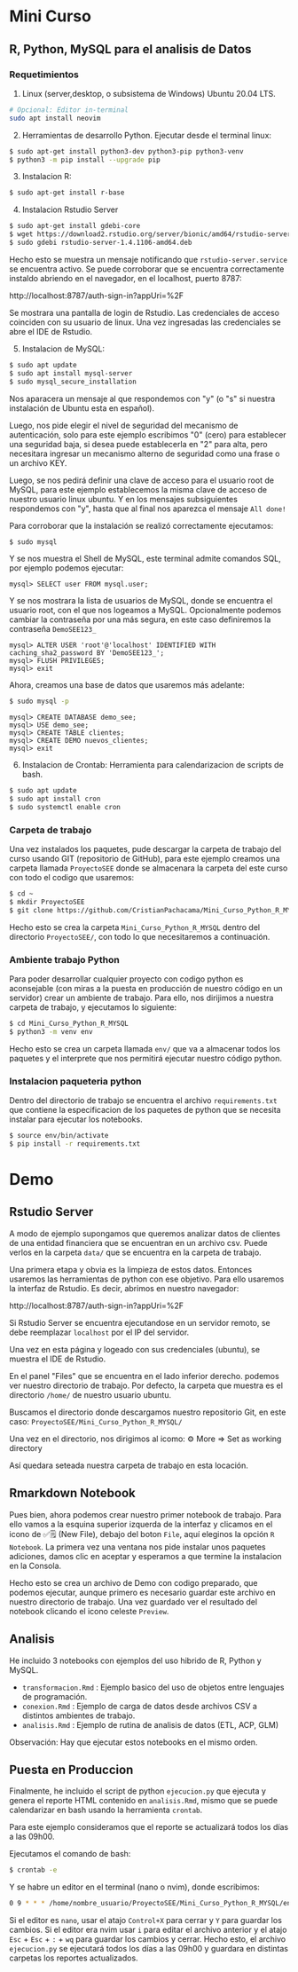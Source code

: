 # Mini Curso
## R, Python, MySQL para el analisis de Datos

### Requetimientos

1. Linux (server,desktop, o subsistema de Windows) Ubuntu 20.04 LTS.

```bash
# Opcional: Editor in-terminal
sudo apt install neovim
```

2. Herramientas de desarrollo Python. Ejecutar desde el terminal linux:

```bash
$ sudo apt-get install python3-dev python3-pip python3-venv
$ python3 -m pip install --upgrade pip
```

3. Instalacion R:

```bash
$ sudo apt-get install r-base
```

4. Instalacion Rstudio Server

```bash
$ sudo apt-get install gdebi-core
$ wget https://download2.rstudio.org/server/bionic/amd64/rstudio-server-1.4.1106-amd64.deb
$ sudo gdebi rstudio-server-1.4.1106-amd64.deb
```

Hecho esto se muestra un mensaje notificando que `rstudio-server.service` se encuentra activo. Se puede corroborar que se encuentra correctamente instaldo abriendo en el navegador, en el localhost, puerto 8787:

http://localhost:8787/auth-sign-in?appUri=%2F

Se mostrara una pantalla de login de Rstudio. Las credenciales de acceso coinciden con su usuario de linux. Una vez ingresadas las credenciales se abre el IDE de Rstudio.

5. Instalacion de MySQL:

```bash
$ sudo apt update
$ sudo apt install mysql-server
$ sudo mysql_secure_installation
```

Nos aparacera un mensaje al que respondemos con "y" (o "s" si nuestra instalación de Ubuntu esta en español).

Luego, nos pide elegir el nivel de seguridad del mecanismo de autenticación, solo para este ejemplo escribimos "0" (cero) para establecer una seguridad baja, si desea puede establecerla en "2" para alta, pero necesitara ingresar un mecanismo alterno de seguridad como una frase o un archivo KEY. 

Luego, se nos pedirá definir una clave de acceso para el usuario root de MySQL, para este ejemplo establecemos la misma clave de acceso de nuestro usuario linux ubuntu. Y en los mensajes subsiguientes respondemos con "y", hasta que al final nos aparezca el mensaje `All done!`

Para corroborar que la instalación se realizó correctamente ejecutamos:

```bash
$ sudo mysql
```

Y se nos muestra el Shell de MySQL, este terminal admite comandos SQL, por ejemplo podemos ejecutar:

```mysql
mysql> SELECT user FROM mysql.user;
```

Y se nos mostrara la lista de usuarios de MySQL, donde se encuentra el usuario root, con el que nos logeamos a MySQL. 
Opcionalmente podemos cambiar la contraseña por una más segura, en este caso definiremos la contraseña `DemoSEE123_`

```mysql
mysql> ALTER USER 'root'@'localhost' IDENTIFIED WITH caching_sha2_password BY 'DemoSEE123_';
mysql> FLUSH PRIVILEGES;
mysql> exit
```


Ahora, creamos una base de datos que usaremos más adelante:

```bash
$ sudo mysql -p
```

```mysql
mysql> CREATE DATABASE demo_see;
mysql> USE demo_see;
mysql> CREATE TABLE clientes;
mysql> CREATE DEMO nuevos_clientes;
mysql> exit
```



6. Instalacion de Crontab: Herramienta para calendarizacion de scripts de bash.

```bash
$ sudo apt update
$ sudo apt install cron
$ sudo systemctl enable cron
```


### Carpeta de trabajo

Una vez instalados los paquetes, pude descargar la carpeta de trabajo del curso usando GIT (repositorio de GitHub), para este ejemplo creamos una carpeta llamada `ProyectoSEE` donde se almacenara la carpeta del este curso con todo el codigo que usaremos:


```bash
$ cd ~
$ mkdir ProyectoSEE
$ git clone https://github.com/CristianPachacama/Mini_Curso_Python_R_MYSQL

```

Hecho esto se crea la carpeta `Mini_Curso_Python_R_MYSQL` dentro del directorio `ProyectoSEE/`, con todo lo que necesitaremos a continuación.


### Ambiente trabajo Python

Para poder desarrollar cualquier proyecto con codigo python es aconsejable (con miras a la puesta en producción de nuestro código en un servidor) crear un ambiente de trabajo. Para ello, nos dirijimos a nuestra carpeta de trabajo, y ejecutamos lo siguiente:

```bash
$ cd Mini_Curso_Python_R_MYSQL
$ python3 -m venv env
```

Hecho esto se crea un carpeta llamada `env/` que va a almacenar todos los paquetes y el interprete que nos permitirá ejecutar nuestro código python.


### Instalacion paqueteria python

Dentro del directorio de trabajo se encuentra el archivo `requirements.txt` que contiene la especificacion de los paquetes de python que se necesita instalar para ejecutar los notebooks.

```bash
$ source env/bin/activate
$ pip install -r requirements.txt
```



# Demo
## Rstudio Server

A modo de ejemplo supongamos que queremos analizar datos de clientes de una entidad financiera que se encuentran en un archivo csv. Puede verlos en la carpeta `data/` que se encuentra en la carpeta de trabajo. 


Una primera etapa y obvia es la limpieza de estos datos. Entonces usaremos las herramientas de python con ese objetivo. Para ello usaremos la interfaz de Rstudio. Es decir, abrimos en nuestro navegador:

http://localhost:8787/auth-sign-in?appUri=%2F


Si Rstudio Server se encuentra ejecutandose en un servidor remoto, se debe reemplazar `localhost` por el IP del servidor.

Una vez en esta página y logeado con sus credenciales (ubuntu), se muestra el IDE de Rstudio.

En el panel "Files" que se encuentra en el lado inferior derecho. podemos ver nuestro directorio de trabajo. Por defecto, la carpeta que muestra es el directorio `/home/` de nuestro usuario ubuntu.

Buscamos el directorio donde descargamos nuestro repositorio Git, en este caso: `ProyectoSEE/Mini_Curso_Python_R_MYSQL/`

Una vez en el directorio, nos dirigimos al icomo:
 ⚙️ More => Set as working directory

 Así quedara seteada nuestra carpeta de trabajo en esta locación.


## Rmarkdown Notebook

Pues bien, ahora podemos crear nuestro primer notebook de trabajo. Para ello vamos a la esquina superior izquerda de la interfaz y clicamos en el icono de ✅🗒️ (New File), debajo del boton `File`, aquí eleginos la opción `R Notebook`. La primera vez una ventana nos pide instalar unos paquetes adiciones, damos clic en aceptar y esperamos a que termine la instalacion en la Consola.

Hecho esto se crea un archivo de Demo con codigo preparado, que podemos ejecutar, aunque primero es necesario guardar este archivo en nuestro directorio de trabajo. Una vez guardado ver el resultado del notebook clicando el icono celeste `Preview`.


## Analisis

He incluido 3 notebooks con ejemplos del uso hibrido de R, Python y MySQL.

- `transformacion.Rmd` : Ejemplo basico del uso de objetos entre lenguajes de programación.
- `conexion.Rmd` : Ejemplo de carga de datos desde archivos CSV a distintos ambientes de trabajo.
- `analisis.Rmd` : Ejemplo de rutina de analisis de datos (ETL, ACP, GLM)

Observación: Hay que ejecutar estos notebooks en el mismo orden.

## Puesta en Produccion

Finalmente, he incluido el script de python `ejecucion.py` que ejecuta y genera el reporte HTML contenido en `analisis.Rmd`, mismo que se puede calendarizar en bash usando la herramienta `crontab`.

Para este ejemplo consideramos que el reporte se actualizará todos los días a las 09h00.

Ejecutamos el comando de bash:

```bash
$ crontab -e
```

Y se habre un editor en el terminal (nano o nvim), donde escribimos:

```bash
0 9 * * * /home/nombre_usuario/ProyectoSEE/Mini_Curso_Python_R_MYSQL/env/bin/python /home/nombre_usuario/ProyectoSEE/Mini_Curso_Python_R_MYSQL/ejecucion.py
```

Si el editor es `nano`, usar el atajo `Control+X` para cerrar y `Y` para guardar los cambios. Si el editor era nvim usar `i` para editar el archivo anterior y el atajo `Esc` + `Esc` + `:` + `wq` para guardar los cambios y cerrar. Hecho esto, el archivo `ejecucion.py` se ejecutará todos los días a las 09h00 y guardara en distintas carpetas los reportes actualizados.





